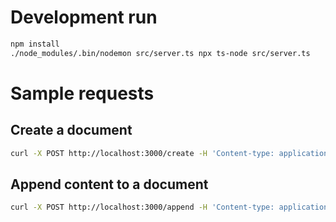 
# Development run

```sh
npm install
./node_modules/.bin/nodemon src/server.ts npx ts-node src/server.ts
```

# Sample requests

## Create a document

```sh
curl -X POST http://localhost:3000/create -H 'Content-type: application/json' -d '{"name": "Teste 17:24"}'
```

## Append content to a document

```sh
curl -X POST http://localhost:3000/append -H 'Content-type: application/json' -d '{"url": "https://docs-hackdays.h.elos.dev/docs/94cc77c6-d529-4a34-b665-597e3e38c057/", "markdownContent": "# Oi\n## Tchau\nTeste\n"}'
```

